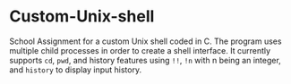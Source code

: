 # Custom-Unix-shell

School Assignment for a custom Unix shell coded in C. The program uses multiple child processes in order to create a shell interface. It currently supports ```cd```, ```pwd```, and history features using ```!!```, ```!n``` with n being an integer, and ```history``` to display input history.
